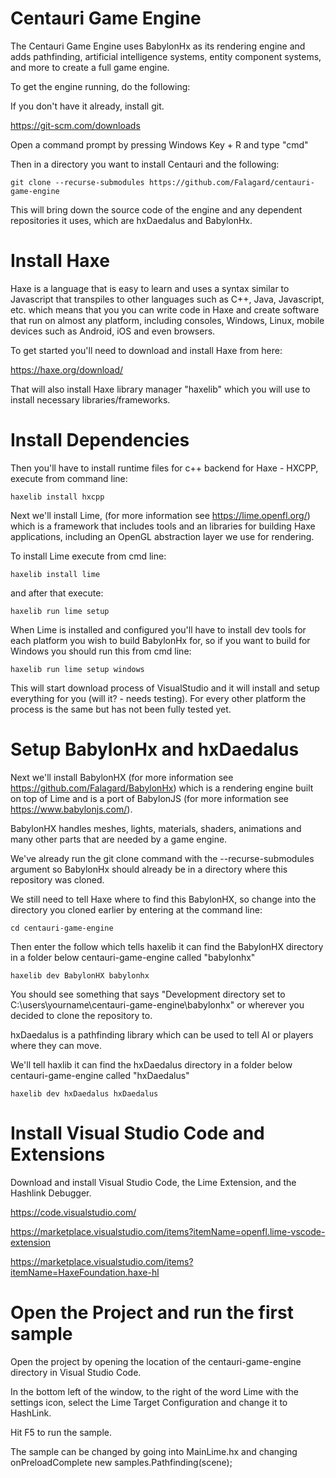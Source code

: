# Centauri Game Engine

The Centauri Game Engine uses BabylonHx as its rendering engine and adds pathfinding, artificial intelligence systems, entity component systems, and more to create a full game engine. 

To get the engine running, do the following:

If you don't have it already, install git. 

https://git-scm.com/downloads

Open a command prompt by pressing Windows Key + R and type "cmd" 

Then in a directory you want to install Centauri and the following:

`git clone --recurse-submodules https://github.com/Falagard/centauri-game-engine`

This will bring down the source code of the engine and any dependent repositories it uses, which are hxDaedalus and BabylonHx.  

# Install Haxe

Haxe is a language that is easy to learn and uses a syntax similar to Javascript that transpiles to other languages such as C++, Java, Javascript, etc. which means that you you can write code in Haxe and create software that run on almost any platform, including consoles, Windows, Linux, mobile devices such as Android, iOS and even browsers. 

To get started you'll need to download and install Haxe from here:

https://haxe.org/download/

That will also install Haxe library manager "haxelib" which you will use to install necessary libraries/frameworks.

# Install Dependencies

Then you'll have to install runtime files for c++ backend for Haxe - HXCPP, execute from command line:

`haxelib install hxcpp`

Next we'll install Lime, (for more information see https://lime.openfl.org/) which is a framework that includes tools and an libraries for building Haxe applications, including an OpenGL abstraction layer we use for rendering. 

To install Lime execute from cmd line:

`haxelib install lime`

and after that execute:

`haxelib run lime setup`

When Lime is installed and configured you'll have to install dev tools for each platform you wish to build BabylonHx for, so if you want to build for Windows you should run this from cmd line:

`haxelib run lime setup windows`

This will start download process of VisualStudio and it will install and setup everything for you (will it? - needs testing). For every other platform the process is the same but has not been fully tested yet. 

# Setup BabylonHx and hxDaedalus

Next we'll install BabylonHX (for more information see https://github.com/Falagard/BabylonHx) which is a rendering engine built on top of Lime and is a port of BabylonJS (for more information see https://www.babylonjs.com/). 

BabylonHX handles meshes, lights, materials, shaders, animations and many other parts that are needed by a game engine. 

We've already run the git clone command with the --recurse-submodules argument so BabylonHx should already be in a directory where this repository was cloned. 

We still need to tell Haxe where to find this BabylonHX, so change into the directory you cloned earlier by entering at the command line:

`cd centauri-game-engine`

Then enter the follow which tells haxelib it can find the BabylonHX directory in a folder below centauri-game-engine called "babylonhx"

`haxelib dev BabylonHX babylonhx`

You should see something that says "Development directory set to C:\users\yourname\centauri-game-engine\babylonhx" or wherever you decided to clone the repository to. 

hxDaedalus is a pathfinding library which can be used to tell AI or players where they can move. 

We'll tell haxlib it can find the hxDaedalus directory in a folder below centauri-game-engine called "hxDaedalus"

`haxelib dev hxDaedalus hxDaedalus`

# Install Visual Studio Code and Extensions

Download and install Visual Studio Code, the Lime Extension, and the Hashlink Debugger. 

https://code.visualstudio.com/

https://marketplace.visualstudio.com/items?itemName=openfl.lime-vscode-extension

https://marketplace.visualstudio.com/items?itemName=HaxeFoundation.haxe-hl


# Open the Project and run the first sample 

Open the project by opening the location of the centauri-game-engine directory in Visual Studio Code. 

In the bottom left of the window, to the right of the word Lime with the settings icon, select the Lime Target Configuration and change it to HashLink. 

Hit F5 to run the sample.

The sample can be changed by going into MainLime.hx and changing onPreloadComplete 
    new samples.Pathfinding(scene);
